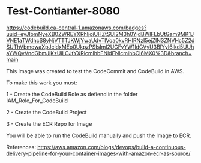 # Test-Contianter-8080

https://codebuild.ca-central-1.amazonaws.com/badges?uuid=eyJlbmNyeXB0ZWREYXRhIjoiUHZtSUI2M3h0YjdBWlFLbUtGam9MK1JVNE1aTWdhcS8yNjVTTTJKWjYwaUdvTlVqa0kvRHlRNzI5ejZlN3ZNVHc5Z2dSUThVbmowaXpJcldxMEo0UkpzPSIsIml2UGFyYW1ldGVyU3BlYyI6Ikd5UUhaYWQvVndGbmJjKzUiLCJtYXRlcmlhbFNldFNlcmlhbCI6MX0%3D&branch=main

This Image was created to test the CodeCommit and CodeBuild in AWS. 

To make this work you must: 

1 - Create the CodeBuild Role as defiend in the folder IAM_Role_For_CodeBuild

2 - Create the CodeBuild Project 

3 - Create the ECR Repo for Image

You will be able to run the CodeBuild manually and push the Image to ECR. 


References:
https://aws.amazon.com/blogs/devops/build-a-continuous-delivery-pipeline-for-your-container-images-with-amazon-ecr-as-source/


